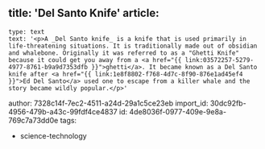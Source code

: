 title: 'Del Santo Knife'
article:
  -
    type: text
    text: '<p>A _Del Santo knife_ is a knife that is used primarily in life-threatening situations. It is traditionally made out of obsidian and whalebone. Originally it was referred to as a "Ghetti Knife" because it could get you away from a <a href="{{ link:03572257-5279-4977-8761-b9a9d7353dfb }}">ghetti</a>. It became known as a Del Santo knife after <a href="{{ link:1e8f8802-f768-4d7c-8f90-876e1ad45ef4 }}">Ed Del Santo</a> used one to escape from a killer whale and the story became wildly popular.</p>'
author: 7328c14f-7ec2-4511-a24d-29a1c5ce23eb
import_id: 30dc92fb-4956-479b-a43c-99fdf4ce4837
id: 4de8036f-0977-409e-9e8a-769c7a73dd0e
tags:
  - science-technology
